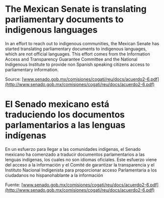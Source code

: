 # The Mexican Senate is translating parliamentary documents to indigenous languages

In an effort to reach out to indigenous communities, the Mexican Senate has started translating parliamentary documents to indigenous languages, which are not official languages. This effort comes from the Information Access and Transparency Guarantee Committee and the National Indigenous Institute to provide non Spanish speaking citizens access to parliamentary information.

Source: [www.senado.gob.mx/comisiones/cogati/reu/docs/acuerdo2-6.pdf](http://www.senado.gob.mx/comisiones/cogati/reu/docs/acuerdo2-6.pdf)

# El Senado mexicano está traduciendo los documentos parlamentarios a las lenguas indígenas

En un esfuerzo para llegar a las comunidades indígenas, el Senado mexicano ha comenzado a traducir documentos parlamentarios a las lenguas indígenas, los cuales  no son idiomas oficiales. Este esfuerzo viene del acceso a la información y el Comité de garantizar la transparencia y el Instituto Nacional Indigenista para proporcionar acceso Parlamentaria a los ciudadanos no hispanohablante a la información 

Fuente: [www.senado.gob.mx/comisiones/cogati/reu/docs/acuerdo2-6.pdf](http://www.senado.gob.mx/comisiones/cogati/reu/docs/acuerdo2-6.pdf)

